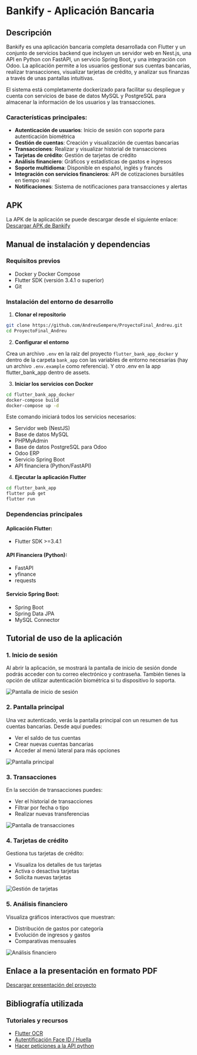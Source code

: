 # Bankify - Aplicación Bancaria

## Descripción

Bankify es una aplicación bancaria completa desarrollada con Flutter y un conjunto de servicios backend que incluyen un servidor web en Nest.js, una API en Python con FastAPI, un servicio Spring Boot, y una integración con Odoo. La aplicación permite a los usuarios gestionar sus cuentas bancarias, realizar transacciones, visualizar tarjetas de crédito, y analizar sus finanzas a través de unas pantallas intuitivas.

El sistema está completamente dockerizado para facilitar su despliegue y cuenta con servicios de base de datos MySQL y PostgreSQL para almacenar la información de los usuarios y las transacciones.

### Características principales:

- **Autenticación de usuarios**: Inicio de sesión con soporte para autenticación biométrica
- **Gestión de cuentas**: Creación y visualización de cuentas bancarias
- **Transacciones**: Realizar y visualizar historial de transacciones
- **Tarjetas de crédito**: Gestión de tarjetas de crédito
- **Análisis financiero**: Gráficos y estadísticas de gastos e ingresos
- **Soporte multidioma**: Disponible en español, inglés y francés
- **Integración con servicios financieros**: API de cotizaciones bursátiles en tiempo real
- **Notificaciones**: Sistema de notificaciones para transacciones y alertas

## APK

La APK de la aplicación se puede descargar desde el siguiente enlace:
[Descargar APK de Bankify](https://drive.google.com/file/d/your-apk-link/view)

## Manual de instalación y dependencias

### Requisitos previos

- Docker y Docker Compose
- Flutter SDK (versión 3.4.1 o superior)
- Git

### Instalación del entorno de desarrollo

1. **Clonar el repositorio**

```bash
git clone https://github.com/AndreuSempere/ProyectoFinal_Andreu.git
cd ProyectoFinal_Andreu
```

2. **Configurar el entorno**

Crea un archivo `.env` en la raíz del proyecto `flutter_bank_app_docker` y dentro de la carpeta `bank_app` con las variables de entorno necesarias (hay un archivo `.env.example` como referencia). Y otro .env en la app flutter_bank_app dentro de assets.

3. **Iniciar los servicios con Docker**

```bash
cd flutter_bank_app_docker
docker-compose build
docker-compose up -d
```

Este comando iniciará todos los servicios necesarios:

- Servidor web (NestJS)
- Base de datos MySQL
- PHPMyAdmin
- Base de datos PostgreSQL para Odoo
- Odoo ERP
- Servicio Spring Boot
- API financiera (Python/FastAPI)

4. **Ejecutar la aplicación Flutter**

```bash
cd flutter_bank_app
flutter pub get
flutter run
```

### Dependencias principales

#### Aplicación Flutter:

- Flutter SDK >=3.4.1

#### API Financiera (Python):

- FastAPI
- yfinance
- requests

#### Servicio Spring Boot:

- Spring Boot
- Spring Data JPA
- MySQL Connector

## Tutorial de uso de la aplicación

### 1. Inicio de sesión

Al abrir la aplicación, se mostrará la pantalla de inicio de sesión donde podrás acceder con tu correo electrónico y contraseña. También tienes la opción de utilizar autenticación biométrica si tu dispositivo lo soporta.

![Pantalla de inicio de sesión](img/login.jpg)

### 2. Pantalla principal

Una vez autenticado, verás la pantalla principal con un resumen de tus cuentas bancarias. Desde aquí puedes:

- Ver el saldo de tus cuentas
- Crear nuevas cuentas bancarias
- Acceder al menú lateral para más opciones

![Pantalla principal](img/homescreen.jpg)

### 3. Transacciones

En la sección de transacciones puedes:

- Ver el historial de transacciones
- Filtrar por fecha o tipo
- Realizar nuevas transferencias

![Pantalla de transacciones](img/transactions.jpg)

### 4. Tarjetas de crédito

Gestiona tus tarjetas de crédito:

- Visualiza los detalles de tus tarjetas
- Activa o desactiva tarjetas
- Solicita nuevas tarjetas

![Gestión de tarjetas](img/credit_card.jpg)

### 5. Análisis financiero

Visualiza gráficos interactivos que muestran:

- Distribución de gastos por categoría
- Evolución de ingresos y gastos
- Comparativas mensuales

![Análisis financiero](img/estadisticas.jpg)

## Enlace a la presentación en formato PDF

[Descargar presentación del proyecto](https://drive.google.com/file/d/your-presentation-link/view)

## Bibliografía utilizada

### Tutoriales y recursos

- [Flutter OCR](https://medium.com/@frojho/flutter-projects-05-building-an-optical-character-recognition-ocr-app-639c165f857d)
- [Autentificación Face ID / Huella](https://medium.com/@dev.jocgomez/implementa-autenticaci%C3%B3n-biom%C3%A9trica-en-tu-proyecto-de-flutter-64b7d4f7c288)
- [Hacer peticiones a la API python](https://www.datacamp.com/es/tutorial/making-http-requests-in-python)
